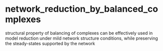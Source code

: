 # network_reduction_by_balanced_complexes
 structural property of balancing of complexes can be effectively used in model reduction under mild network structure conditions, while preserving the steady-states supported by the network
